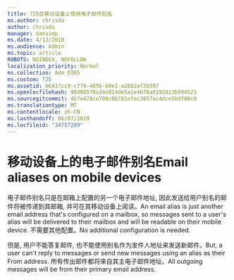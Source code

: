 ```yaml
---
title: 725在移动设备上使用电子邮件别名
ms.author: chrisda
author: chrisda
manager: dansimp
ms.date: 4/13/2018
ms.audience: Admin
ms.topic: article
ROBOTS: NOINDEX, NOFOLLOW
localization_priority: Normal
ms.collection: Adm_O365
ms.custom: 725
ms.assetid: b6417cc9-c779-4856-b0e1-a2882af39397
ms.openlocfilehash: 98d88570cd4c014de5a1e4b76a8192013b994521
ms.sourcegitcommit: 4b7e478ce700c0b781efec3857ac4dce5bdf00c6
ms.translationtype: MT
ms.contentlocale: zh-CN
ms.lasthandoff: 06/07/2019
ms.locfileid: "34757209"
---
```

# <a name="email-aliases-on-mobile-devices"></a><span data-ttu-id="2fe05-102">移动设备上的电子邮件别名</span><span class="sxs-lookup"><span data-stu-id="2fe05-102">Email aliases on mobile devices</span></span>

<span data-ttu-id="2fe05-103">电子邮件别名只是在邮箱上配置的另一个电子邮件地址, 因此发送给用户别名的邮件将被传递到其邮箱, 并可在其移动设备上阅读。</span><span class="sxs-lookup"><span data-stu-id="2fe05-103">An email alias is just another email address that's configured on a mailbox, so messages sent to a user's alias will be delivered to their mailbox and will be readable on their mobile device.</span></span> <span data-ttu-id="2fe05-104">不需要其他配置。</span><span class="sxs-lookup"><span data-stu-id="2fe05-104">No additional configuration is needed.</span></span>

<span data-ttu-id="2fe05-105">但是, 用户不能答复邮件, 也不能使用别名作为发件人地址来发送新邮件。</span><span class="sxs-lookup"><span data-stu-id="2fe05-105">But, a user can't reply to messages or send new messages using an alias as their From address.</span></span> <span data-ttu-id="2fe05-106">所有传出邮件都将来自其主电子邮件地址。</span><span class="sxs-lookup"><span data-stu-id="2fe05-106">All outgoing messages will be from their primary email address.</span></span>
